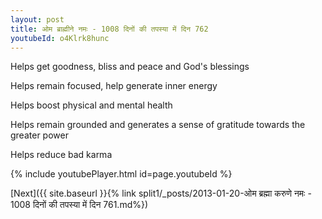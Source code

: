 ```yaml
---
layout: post
title: ओम ब्राह्मीने नमः - 1008 दिनों की तपस्या में दिन 762
youtubeId: o4Klrk8hunc
---
```

 
 
Helps get goodness, bliss and peace and God's blessings
 
Helps remain focused, help generate inner energy 
 
Helps boost physical and mental health 
 
Helps remain grounded and generates a sense of gratitude towards the greater power 
 
Helps reduce bad karma
 
 
 
 


{% include youtubePlayer.html id=page.youtubeId %}
 
[Next]({{ site.baseurl }}{% link  split1/_posts/2013-01-20-ओम ब्रह्मा करुणे नमः - 1008 दिनों की तपस्या में दिन 761.md%})
 
